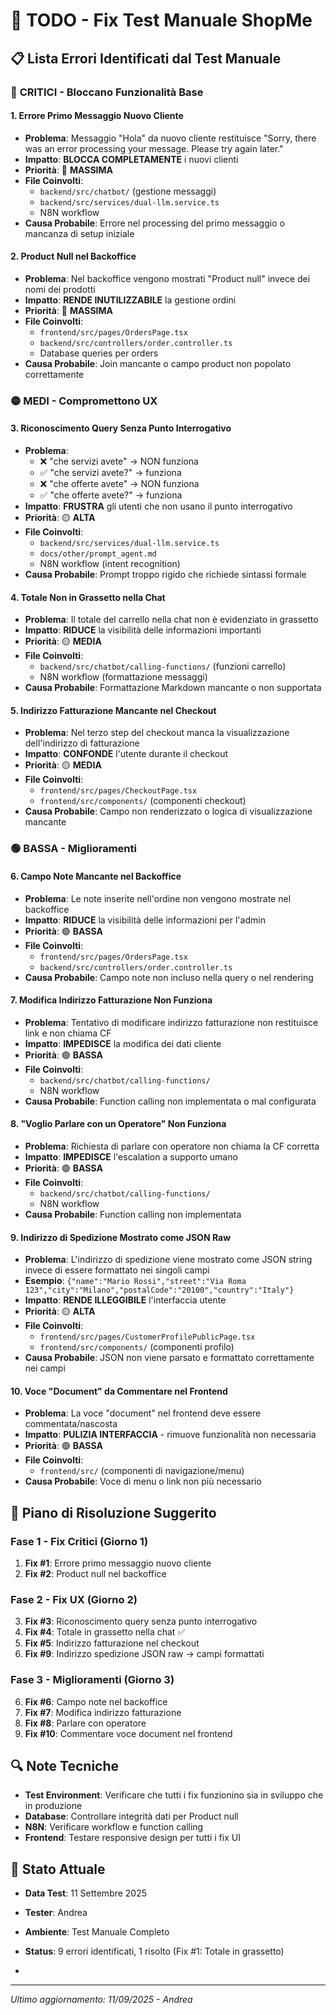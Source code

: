 # 🐛 TODO - Fix Test Manuale ShopMe

## 📋 Lista Errori Identificati dal Test Manuale

### 🔴 **CRITICI - Bloccano Funzionalità Base**

#### 1. **Errore Primo Messaggio Nuovo Cliente**
- **Problema**: Messaggio "Hola" da nuovo cliente restituisce "Sorry, there was an error processing your message. Please try again later."
- **Impatto**: **BLOCCA COMPLETAMENTE** i nuovi clienti
- **Priorità**: 🔴 **MASSIMA**
- **File Coinvolti**: 
  - `backend/src/chatbot/` (gestione messaggi)
  - `backend/src/services/dual-llm.service.ts`
  - N8N workflow
- **Causa Probabile**: Errore nel processing del primo messaggio o mancanza di setup iniziale

#### 2. **Product Null nel Backoffice**
- **Problema**: Nel backoffice vengono mostrati "Product null" invece dei nomi dei prodotti
- **Impatto**: **RENDE INUTILIZZABILE** la gestione ordini
- **Priorità**: 🔴 **MASSIMA**
- **File Coinvolti**:
  - `frontend/src/pages/OrdersPage.tsx`
  - `backend/src/controllers/order.controller.ts`
  - Database queries per orders
- **Causa Probabile**: Join mancante o campo product non popolato correttamente

### 🟡 **MEDI - Compromettono UX**

#### 3. **Riconoscimento Query Senza Punto Interrogativo**
- **Problema**: 
  - ❌ "che servizi avete" → NON funziona
  - ✅ "che servizi avete?" → funziona
  - ❌ "che offerte avete" → NON funziona  
  - ✅ "che offerte avete?" → funziona
- **Impatto**: **FRUSTRA** gli utenti che non usano il punto interrogativo
- **Priorità**: 🟡 **ALTA**
- **File Coinvolti**:
  - `backend/src/services/dual-llm.service.ts`
  - `docs/other/prompt_agent.md`
  - N8N workflow (intent recognition)
- **Causa Probabile**: Prompt troppo rigido che richiede sintassi formale

#### 4. **Totale Non in Grassetto nella Chat**
- **Problema**: Il totale del carrello nella chat non è evidenziato in grassetto
- **Impatto**: **RIDUCE** la visibilità delle informazioni importanti
- **Priorità**: 🟡 **MEDIA**
- **File Coinvolti**:
  - `backend/src/chatbot/calling-functions/` (funzioni carrello)
  - N8N workflow (formattazione messaggi)
- **Causa Probabile**: Formattazione Markdown mancante o non supportata

#### 5. **Indirizzo Fatturazione Mancante nel Checkout**
- **Problema**: Nel terzo step del checkout manca la visualizzazione dell'indirizzo di fatturazione
- **Impatto**: **CONFONDE** l'utente durante il checkout
- **Priorità**: 🟡 **MEDIA**
- **File Coinvolti**:
  - `frontend/src/pages/CheckoutPage.tsx`
  - `frontend/src/components/` (componenti checkout)
- **Causa Probabile**: Campo non renderizzato o logica di visualizzazione mancante

### 🟢 **BASSA - Miglioramenti**

#### 6. **Campo Note Mancante nel Backoffice**
- **Problema**: Le note inserite nell'ordine non vengono mostrate nel backoffice
- **Impatto**: **RIDUCE** la visibilità delle informazioni per l'admin
- **Priorità**: 🟢 **BASSA**
- **File Coinvolti**:
  - `frontend/src/pages/OrdersPage.tsx`
  - `backend/src/controllers/order.controller.ts`
- **Causa Probabile**: Campo note non incluso nella query o nel rendering

#### 7. **Modifica Indirizzo Fatturazione Non Funziona**
- **Problema**: Tentativo di modificare indirizzo fatturazione non restituisce link e non chiama CF
- **Impatto**: **IMPEDISCE** la modifica dei dati cliente
- **Priorità**: 🟢 **BASSA**
- **File Coinvolti**:
  - `backend/src/chatbot/calling-functions/`
  - N8N workflow
- **Causa Probabile**: Function calling non implementata o mal configurata

#### 8. **"Voglio Parlare con un Operatore" Non Funziona**
- **Problema**: Richiesta di parlare con operatore non chiama la CF corretta
- **Impatto**: **IMPEDISCE** l'escalation a supporto umano
- **Priorità**: 🟢 **BASSA**
- **File Coinvolti**:
  - `backend/src/chatbot/calling-functions/`
  - N8N workflow
- **Causa Probabile**: Function calling non implementata

#### 9. **Indirizzo di Spedizione Mostrato come JSON Raw**
- **Problema**: L'indirizzo di spedizione viene mostrato come JSON string invece di essere formattato nei singoli campi
- **Esempio**: `{"name":"Mario Rossi","street":"Via Roma 123","city":"Milano","postalCode":"20100","country":"Italy"}`
- **Impatto**: **RENDE ILLEGGIBILE** l'interfaccia utente
- **Priorità**: 🟡 **ALTA**
- **File Coinvolti**:
  - `frontend/src/pages/CustomerProfilePublicPage.tsx`
  - `frontend/src/components/` (componenti profilo)
- **Causa Probabile**: JSON non viene parsato e formattato correttamente nei campi

#### 10. **Voce "Document" da Commentare nel Frontend**
- **Problema**: La voce "document" nel frontend deve essere commentata/nascosta
- **Impatto**: **PULIZIA INTERFACCIA** - rimuove funzionalità non necessaria
- **Priorità**: 🟢 **BASSA**
- **File Coinvolti**:
  - `frontend/src/` (componenti di navigazione/menu)
- **Causa Probabile**: Voce di menu o link non più necessario

## 🎯 **Piano di Risoluzione Suggerito**

### **Fase 1 - Fix Critici (Giorno 1)**
1. **Fix #1**: Errore primo messaggio nuovo cliente
2. **Fix #2**: Product null nel backoffice

### **Fase 2 - Fix UX (Giorno 2)**
3. **Fix #3**: Riconoscimento query senza punto interrogativo
4. **Fix #4**: Totale in grassetto nella chat ✅
5. **Fix #5**: Indirizzo fatturazione nel checkout
6. **Fix #9**: Indirizzo spedizione JSON raw → campi formattati

### **Fase 3 - Miglioramenti (Giorno 3)**
6. **Fix #6**: Campo note nel backoffice
7. **Fix #7**: Modifica indirizzo fatturazione
8. **Fix #8**: Parlare con operatore
9. **Fix #10**: Commentare voce document nel frontend

## 🔍 **Note Tecniche**

- **Test Environment**: Verificare che tutti i fix funzionino sia in sviluppo che in produzione
- **Database**: Controllare integrità dati per Product null
- **N8N**: Verificare workflow e function calling
- **Frontend**: Testare responsive design per tutti i fix UI

## 📝 **Stato Attuale**
- **Data Test**: 11 Settembre 2025
- **Tester**: Andrea
- **Ambiente**: Test Manuale Completo
- **Status**: 9 errori identificati, 1 risolto (Fix #1: Totale in grassetto)

- 
---
*Ultimo aggiornamento: 11/09/2025 - Andrea*